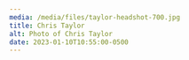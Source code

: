 ```yaml
---
media: /media/files/taylor-headshot-700.jpg
title: Chris Taylor
alt: Photo of Chris Taylor
date: 2023-01-10T10:55:00-0500
---
```

